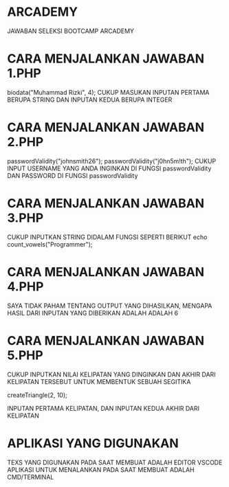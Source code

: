 # ARCADEMY
JAWABAN SELEKSI BOOTCAMP ARCADEMY


# CARA MENJALANKAN JAWABAN 1.PHP
biodata("Muhammad Rizki", 4);
CUKUP MASUKAN INPUTAN PERTAMA BERUPA STRING DAN INPUTAN KEDUA BERUPA INTEGER

# CARA MENJALANKAN JAWABAN 2.PHP
passwordValidity("johnsmith26");
passwordValidity("j0hn5m!th");
CUKUP INPUT USERNAME YANG ANDA INGINKAN DI FUNGSI passwordValidity DAN PASSWORD DI FUNGSI passwordValidity


# CARA MENJALANKAN JAWABAN 3.PHP
CUKUP INPUTKAN STRING DIDALAM FUNGSI SEPERTI BERIKUT
echo count_vowels("Programmer");

# CARA MENJALANKAN JAWABAN 4.PHP
SAYA TIDAK PAHAM TENTANG OUTPUT YANG DIHASILKAN, MENGAPA HASIL DARI INPUTAN YANG DIBERIKAN ADALAH ADALAH 6


# CARA MENJALANKAN JAWABAN 5.PHP 
CUKUP INPUTKAN NILAI KELIPATAN YANG DINGINKAN DAN AKHIR DARI KELIPATAN TERSEBUT UNTUK MEMBENTUK SEBUAH SEGITIKA

createTriangle(2, 10);

INPUTAN PERTAMA KELIPATAN, DAN INPUTAN KEDUA AKHIR DARI KELIPATAN



# APLIKASI YANG DIGUNAKAN
  TEXS YANG DIGUNAKAN PADA SAAT MEMBUAT ADALAH EDITOR VSCODE
  APLIKASI UNTUK MENALANKAN PADA SAAT MEMBUAT ADALAH  CMD/TERMINAL

